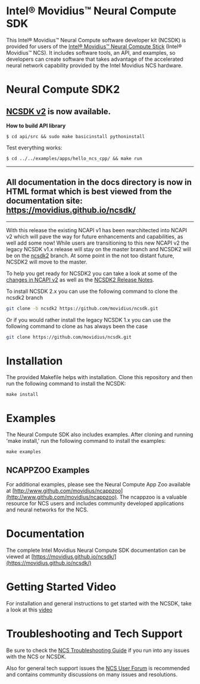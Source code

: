 # Intel® Movidius™ Neural Compute SDK
This Intel® Movidius™ Neural Compute software developer kit (NCSDK) is provided for users of the [Intel® Movidius™ Neural Compute Stick](https://developer.movidius.com/) (Intel® Movidius™ NCS). It includes software tools, an API, and examples, so developers can create software that takes advantage of the accelerated neural network capability provided by the Intel Movidius NCS hardware.

# Neural Compute SDK2
## [NCSDK v2](https://github.com/movidius/ncsdk/releases/latest) is now available.

**How to build API library**

```shell
$ cd api/src && sudo make basicinstall pythoninstall
```

Test everything works:
```
$ cd ../../examples/apps/hello_ncs_cpp/ && make run
```

-------
All documentation in the docs directory is now in HTML format which is **best viewed from the documentation site: https://movidius.github.io/ncsdk/**
-------
-------
With this release the existing NCAPI v1 has been rearchitected into NCAPI v2 which will pave the way for future enhancements and capabilities, as well add some now!  While users are transitioning to this new NCAPI v2 the legacy NCSDK v1.x release will stay on the master branch and NCSDK2 will be on the [ncsdk2](https://github.com/movidius/ncsdk/tree/ncsdk2) branch.  At some point in the not too distant future, NCSDK2 will move to the master.

To help you get ready for NCSDK2 you can take a look at some of the [changes in NCAPI v2](https://movidius.github.io/ncsdk/ncapi/readme.html) as well as the [NCSDK2 Release Notes](https://movidius.github.io/ncsdk/release_notes.html).

To install NCSDK 2.x you can use the following command to clone the ncsdk2 branch
```bash
git clone -b ncsdk2 https://github.com/movidius/ncsdk.git
```
Or if you would rather install the legacy NCSDK 1.x you can use the following command to clone as has always been the case
```bash
git clone https://github.com/movidius/ncsdk.git
```

# Installation
The provided Makefile helps with installation. Clone this repository and then run the following command to install the NCSDK:

```
make install
```

# Examples
The Neural Compute SDK also includes examples. After cloning and running 'make install,' run the following command to install the examples:
```
make examples
```

## NCAPPZOO Examples
For additional examples, please see the Neural Compute App Zoo available at [http://www.github.com/movidius/ncappzoo](http://www.github.com/movidius/ncappzoo). The ncappzoo is a valuable resource for NCS users and includes community developed applications and neural networks for the NCS.

# Documentation
The complete Intel Movidius Neural Compute SDK documentation can be viewed at [https://movidius.github.io/ncsdk/](https://movidius.github.io/ncsdk/)

# Getting Started Video
For installation and general instructions to get started with the NCSDK, take a look at this [video](https://www.youtube.com/watch?v=fESFVNcQVVA)

# Troubleshooting and Tech Support
Be sure to check the [NCS Troubleshooting Guide](https://ncsforum.movidius.com/discussion/370/intel-ncs-troubleshooting-help-and-guidelines#latest) if you run into any issues with the NCS or NCSDK.

Also for general tech support issues the [NCS User Forum](https://developer.movidius.com/forums) is recommended and contains community discussions on many issues and resolutions.
